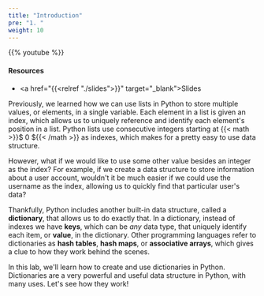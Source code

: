 ```yaml
---
title: "Introduction"
pre: "1. "
weight: 10
---
```


{{% youtube  %}}

<!-- Old: RnwIej2eA-o -->

#### Resources

* <a href="{{<relref "./slides">}}" target="_blank">Slides</a>

Previously, we learned how we can use lists in Python to store multiple values, or elements, in a single variable. Each element in a list is given an index, which allows us to uniquely reference and identify each element's position in a list. Python lists use consecutive integers starting at {{< math >}}$ 0 ${{< /math >}} as indexes, which makes for a pretty easy to use data structure.

However, what if we would like to use some other value besides an integer as the index? For example, if we create a data structure to store information about a user account, wouldn't it be much easier if we could use the username as the index, allowing us to quickly find that particular user's data? 

Thankfully, Python includes another built-in data structure, called a **dictionary**, that allows us to do exactly that. In a dictionary, instead of indexes we have **keys**, which can be _any_ data type, that uniquely identify each item, or **value**, in the dictionary. Other programming languages refer to dictionaries as **hash tables**, **hash maps**, or **associative arrays**, which gives a clue to how they work behind the scenes.

In this lab, we'll learn how to create and use dictionaries in Python. Dictionaries are a very powerful and useful data structure in Python, with many uses. Let's see how they work!
